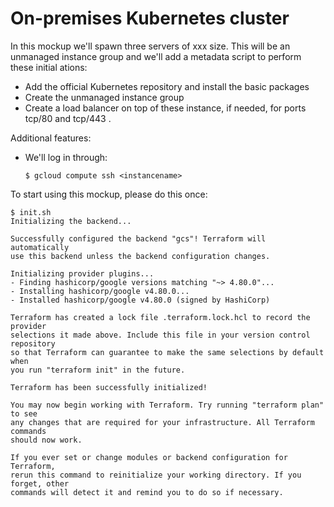 # On-premises Kubernetes cluster
In this mockup we'll spawn three servers of xxx size.
This will be an unmanaged instance group and we'll add a metadata script to perform these initial ations:
- Add the official Kubernetes repository and install the basic packages
- Create the unmanaged instance group
- Create a load balancer on top of these instance, if needed, for ports tcp/80 and tcp/443 .

Additional features:
- We'll log in through:
   ```Shell
   $ gcloud compute ssh <instancename>
   ```

To start using this mockup, please do this once:
```Shell
$ init.sh
Initializing the backend...

Successfully configured the backend "gcs"! Terraform will automatically
use this backend unless the backend configuration changes.

Initializing provider plugins...
- Finding hashicorp/google versions matching "~> 4.80.0"...
- Installing hashicorp/google v4.80.0...
- Installed hashicorp/google v4.80.0 (signed by HashiCorp)

Terraform has created a lock file .terraform.lock.hcl to record the provider
selections it made above. Include this file in your version control repository
so that Terraform can guarantee to make the same selections by default when
you run "terraform init" in the future.

Terraform has been successfully initialized!

You may now begin working with Terraform. Try running "terraform plan" to see
any changes that are required for your infrastructure. All Terraform commands
should now work.

If you ever set or change modules or backend configuration for Terraform,
rerun this command to reinitialize your working directory. If you forget, other
commands will detect it and remind you to do so if necessary.
```
